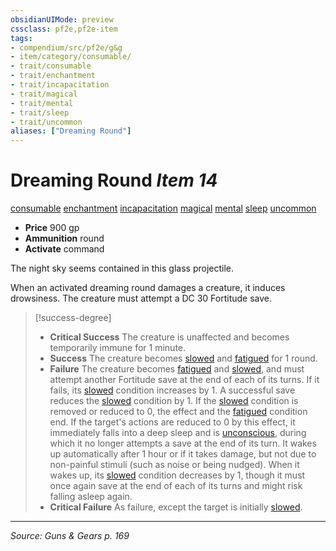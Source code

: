 ```yaml
---
obsidianUIMode: preview
cssclass: pf2e,pf2e-item
tags:
- compendium/src/pf2e/g&g
- item/category/consumable/
- trait/consumable
- trait/enchantment
- trait/incapacitation
- trait/magical
- trait/mental
- trait/sleep
- trait/uncommon
aliases: ["Dreaming Round"]
---
```

# Dreaming Round *Item 14*  
[consumable](rules/traits/consumable.md "Consumable Item Trait")  [enchantment](rules/traits/enchantment.md "Enchantment School Trait")  [incapacitation](rules/traits/incapacitation.md "Incapacitation Effect Trait")  [magical](rules/traits/magical.md "Magical Item Trait")  [mental](rules/traits/mental.md "Mental Effect Trait")  [sleep](rules/traits/sleep.md "Sleep Effect Trait")  [uncommon](rules/traits/uncommon.md "Uncommon Rarity Trait")  

- **Price** 900 gp
- **Ammunition** round
- **Activate** command

The night sky seems contained in this glass projectile.

When an activated dreaming round damages a creature, it induces drowsiness. The creature must attempt a DC 30 Fortitude save.

> [!success-degree] 
> - **Critical Success** The creature is unaffected and becomes temporarily immune for 1 minute.
> - **Success** The creature becomes [slowed](rules/conditions.md#Slowed) and [fatigued](rules/conditions.md#Fatigued) for 1 round.
> - **Failure** The creature becomes [fatigued](rules/conditions.md#Fatigued) and [slowed](rules/conditions.md#Slowed), and must attempt another Fortitude save at the end of each of its turns. If it fails, its [slowed](rules/conditions.md#Slowed) condition increases by 1. A successful save reduces the [slowed](rules/conditions.md#Slowed) condition by 1. If the [slowed](rules/conditions.md#Slowed) condition is removed or reduced to 0, the effect and the [fatigued](rules/conditions.md#Fatigued) condition end. If the target's actions are reduced to 0 by this effect, it immediately falls into a deep sleep and is [unconscious](rules/conditions.md#Unconscious), during which it no longer attempts a save at the end of its turn. It wakes up automatically after 1 hour or if it takes damage, but not due to non-painful stimuli (such as noise or being nudged). When it wakes up, its [slowed](rules/conditions.md#Slowed) condition decreases by 1, though it must once again save at the end of each of its turns and might risk falling asleep again.
> - **Critical Failure** As failure, except the target is initially [slowed](rules/conditions.md#Slowed).


---
*Source: Guns & Gears p. 169*